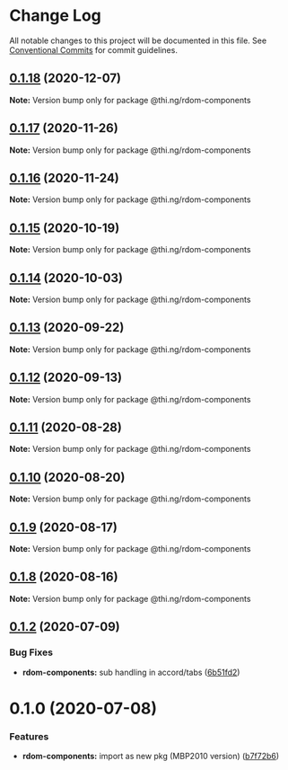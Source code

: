 # Change Log

All notable changes to this project will be documented in this file.
See [Conventional Commits](https://conventionalcommits.org) for commit guidelines.

## [0.1.18](https://github.com/thi-ng/umbrella/compare/@thi.ng/rdom-components@0.1.17...@thi.ng/rdom-components@0.1.18) (2020-12-07)

**Note:** Version bump only for package @thi.ng/rdom-components





## [0.1.17](https://github.com/thi-ng/umbrella/compare/@thi.ng/rdom-components@0.1.16...@thi.ng/rdom-components@0.1.17) (2020-11-26)

**Note:** Version bump only for package @thi.ng/rdom-components





## [0.1.16](https://github.com/thi-ng/umbrella/compare/@thi.ng/rdom-components@0.1.15...@thi.ng/rdom-components@0.1.16) (2020-11-24)

**Note:** Version bump only for package @thi.ng/rdom-components





## [0.1.15](https://github.com/thi-ng/umbrella/compare/@thi.ng/rdom-components@0.1.14...@thi.ng/rdom-components@0.1.15) (2020-10-19)

**Note:** Version bump only for package @thi.ng/rdom-components





## [0.1.14](https://github.com/thi-ng/umbrella/compare/@thi.ng/rdom-components@0.1.13...@thi.ng/rdom-components@0.1.14) (2020-10-03)

**Note:** Version bump only for package @thi.ng/rdom-components





## [0.1.13](https://github.com/thi-ng/umbrella/compare/@thi.ng/rdom-components@0.1.12...@thi.ng/rdom-components@0.1.13) (2020-09-22)

**Note:** Version bump only for package @thi.ng/rdom-components





## [0.1.12](https://github.com/thi-ng/umbrella/compare/@thi.ng/rdom-components@0.1.11...@thi.ng/rdom-components@0.1.12) (2020-09-13)

**Note:** Version bump only for package @thi.ng/rdom-components





## [0.1.11](https://github.com/thi-ng/umbrella/compare/@thi.ng/rdom-components@0.1.10...@thi.ng/rdom-components@0.1.11) (2020-08-28)

**Note:** Version bump only for package @thi.ng/rdom-components





## [0.1.10](https://github.com/thi-ng/umbrella/compare/@thi.ng/rdom-components@0.1.9...@thi.ng/rdom-components@0.1.10) (2020-08-20)

**Note:** Version bump only for package @thi.ng/rdom-components





## [0.1.9](https://github.com/thi-ng/umbrella/compare/@thi.ng/rdom-components@0.1.8...@thi.ng/rdom-components@0.1.9) (2020-08-17)

**Note:** Version bump only for package @thi.ng/rdom-components





## [0.1.8](https://github.com/thi-ng/umbrella/compare/@thi.ng/rdom-components@0.1.7...@thi.ng/rdom-components@0.1.8) (2020-08-16)

**Note:** Version bump only for package @thi.ng/rdom-components





## [0.1.2](https://github.com/thi-ng/umbrella/compare/@thi.ng/rdom-components@0.1.1...@thi.ng/rdom-components@0.1.2) (2020-07-09)


### Bug Fixes

* **rdom-components:** sub handling in accord/tabs ([6b51fd2](https://github.com/thi-ng/umbrella/commit/6b51fd2ae851070cb82c8eed7194f9b3ec03e6c0))





# 0.1.0 (2020-07-08)


### Features

* **rdom-components:** import as new pkg (MBP2010 version) ([b7f72b6](https://github.com/thi-ng/umbrella/commit/b7f72b6a19dfdc4bdb35d89bda34e787d93e5e22))
